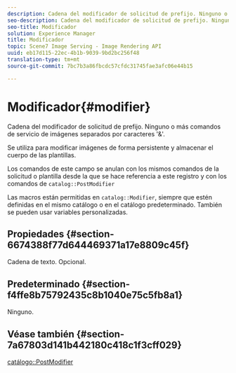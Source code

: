 ```yaml
---
description: Cadena del modificador de solicitud de prefijo. Ninguno o más comandos de servicio de imágenes separados por caracteres '&'.
seo-description: Cadena del modificador de solicitud de prefijo. Ninguno o más comandos de servicio de imágenes separados por caracteres '&'.
seo-title: Modificador
solution: Experience Manager
title: Modificador
topic: Scene7 Image Serving - Image Rendering API
uuid: eb17d115-22ec-4b1b-9039-9bd2bc256f48
translation-type: tm+mt
source-git-commit: 7bc7b3a86fbcdc57cfdc31745fae3afc06e44b15

---
```



# Modificador{#modifier}

Cadena del modificador de solicitud de prefijo. Ninguno o más comandos de servicio de imágenes separados por caracteres &#39;&amp;&#39;.

Se utiliza para modificar imágenes de forma persistente y almacenar el cuerpo de las plantillas.

Los comandos de este campo se anulan con los mismos comandos de la solicitud o plantilla desde la que se hace referencia a este registro y con los comandos de `catalog::PostModifier`

Las macros están permitidas en `catalog::Modifier`, siempre que estén definidas en el mismo catálogo o en el catálogo predeterminado. También se pueden usar variables personalizadas.

## Propiedades {#section-6674388f77d644469371a17e8809c45f}

Cadena de texto. Opcional.

## Predeterminado {#section-f4ffe8b75792435c8b1040e75c5fb8a1}

Ninguno.

## Véase también {#section-7a67803d141b442180c418c1f3cff029}

[catálogo::PostModifier](../../../../../../is-api/image-catalog/image-serving-api-ref/c-image-catalog-reference/c-image-svg-data-reference/c-image-data-reference/r-postmodifier-cat.md#reference-4bc3738a812b4e7c8a180e27bfbd770b)
